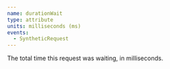 ```yaml
---
name: durationWait
type: attribute
units: milliseconds (ms)
events:
  - SyntheticRequest
---
```


The total time this request was waiting, in milliseconds.